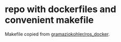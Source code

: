 # repo with dockerfiles and convenient makefile

Makefile copied from [gramaziokohler/ros_docker](https://github.com/gramaziokohler/ros_docker/blob/master/Makefile).
